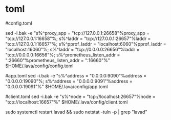 # toml
#config.toml

sed -i.bak -e "s%^proxy_app = \"tcp://127.0.0.1:26658\"%proxy_app = \"tcp://127.0.0.1:16658\"%; s%^laddr = \"tcp://127.0.0.1:26657\"%laddr = \"tcp://127.0.0.1:16657\"%; s%^pprof_laddr = \"localhost:6060\"%pprof_laddr = \"localhost:16060\"%; s%^laddr = \"tcp://0.0.0.0:26656\"%laddr = \"tcp://0.0.0.0:16656\"%; s%^prometheus_listen_addr = \":26660\"%prometheus_listen_addr = \":16660\"%" $HOME/.lava/config/config.toml

#app.toml
sed -i.bak -e "s%^address = \"0.0.0.0:9090\"%address = \"0.0.0.0:19090\"%; s%^address = \"0.0.0.0:9091\"%address = \"0.0.0.0:19091\"%" $HOME/.lava/config/app.toml

#client.toml
sed -i.bak -e "s%^node = \"tcp://localhost:26657\"%node = \"tcp://localhost:16657\"%" $HOME/.lava/config/client.toml

sudo systemctl restart lavad && sudo netstat -tuln -p | grep "lavad"
